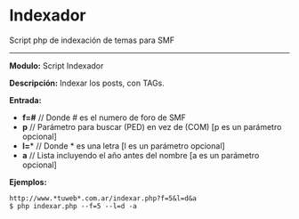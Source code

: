 Indexador
=========

Script php de indexación de temas para SMF

------

**Modulo:** Script Indexador

**Descripción:** Indexar los posts, con TAGs.

**Entrada:**

* **f=#** // Donde # es el numero de foro de SMF
* **p** // Parámetro para buscar (PED) en vez de (COM) [p es un parámetro opcional]
* **l=*** // Donde * es una letra [l es un parámetro opcional]
* **a** // Lista incluyendo el año antes del nombre [a es un parámetro opcional]

**Ejemplos:**
```
http://www.*tuweb*.com.ar/indexar.php?f=5&l=d&a
$ php indexar.php --f=5 --l=d -a
```
